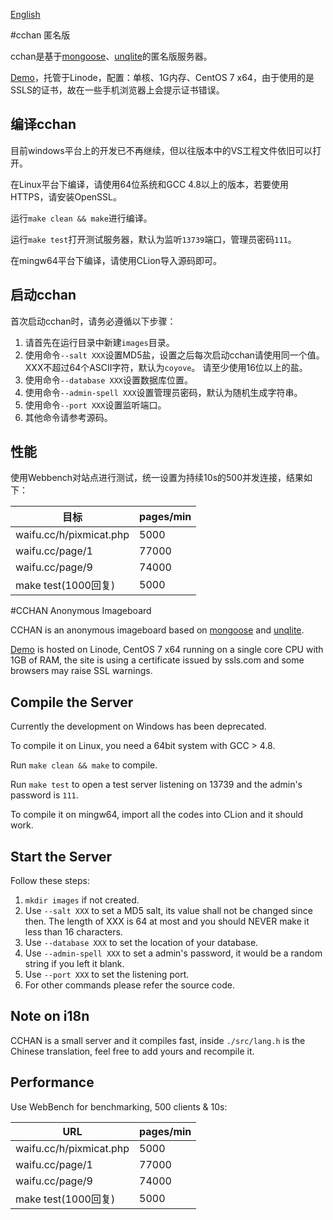[English](#cchan-anonymous-image-board)

#cchan 匿名版

cchan是基于[mongoose](https://github.com/cesanta/mongoose)、[unqlite](http://unqlite.org)的匿名版服务器。

[Demo](https://waifu.cc/)，托管于Linode，配置：单核、1G内存、CentOS 7 x64，由于使用的是SSLS的证书，故在一些手机浏览器上会提示证书错误。

编译cchan
---------

目前windows平台上的开发已不再继续，但以往版本中的VS工程文件依旧可以打开。

在Linux平台下编译，请使用64位系统和GCC 4.8以上的版本，若要使用HTTPS，请安装OpenSSL。

运行`make clean && make`进行编译。

运行`make test`打开测试服务器，默认为监听`13739`端口，管理员密码`111`。

在mingw64平台下编译，请使用CLion导入源码即可。

启动cchan
---------
首次启动cchan时，请务必遵循以下步骤：

1. 请首先在运行目录中新建`images`目录。
2. 使用命令`--salt XXX`设置MD5盐，设置之后每次启动cchan请使用同一个值。XXX不超过64个ASCII字符，默认为`coyove`。
请至少使用16位以上的盐。
3. 使用命令`--database XXX`设置数据库位置。
4. 使用命令`--admin-spell XXX`设置管理员密码，默认为随机生成字符串。
5. 使用命令`--port XXX`设置监听端口。
6. 其他命令请参考源码。

性能
---------
使用Webbench对站点进行测试，统一设置为持续10s的500并发连接，结果如下：

目标	 		 			|pages/min
------------------------|---------
waifu.cc/h/pixmicat.php	|5000
waifu.cc/page/1			|77000
waifu.cc/page/9			|74000
make test(1000回复)		|5000

#CCHAN Anonymous Imageboard

CCHAN is an anonymous imageboard based on [mongoose](https://github.com/cesanta/mongoose) and [unqlite](http://unqlite.org).

[Demo](https://waifu.cc/) is hosted on Linode, CentOS 7 x64 running on a single core CPU with 1GB of RAM, the site is using a certificate issued by ssls.com and some browsers may raise SSL warnings.

Compile the Server
---------

Currently the development on Windows has been deprecated.

To compile it on Linux, you need a 64bit system with GCC > 4.8.

Run `make clean && make` to compile.

Run `make test` to open a test server listening on 13739 and the admin's password is `111`.

To compile it on mingw64, import all the codes into CLion and it should work.

Start the Server
---------
Follow these steps:

1. `mkdir images` if not created.
2. Use `--salt XXX` to set a MD5 salt, its value shall not be changed since then. The length of XXX is 64 at most and you should NEVER make it less than 16 characters.
3. Use `--database XXX` to set the location of your database.
4. Use `--admin-spell XXX` to set a admin's password, it would be a random string if you left it blank.
5. Use `--port XXX` to set the listening port.
6. For other commands please refer the source code.

Note on i18n
---------
CCHAN is a small server and it compiles fast, inside `./src/lang.h` is the Chinese translation, feel free to add yours and recompile it.

Performance
---------
Use WebBench for benchmarking, 500 clients & 10s:

URL	 		 			|pages/min
------------------------|---------
waifu.cc/h/pixmicat.php	|5000
waifu.cc/page/1			|77000
waifu.cc/page/9			|74000
make test(1000回复)		|5000
